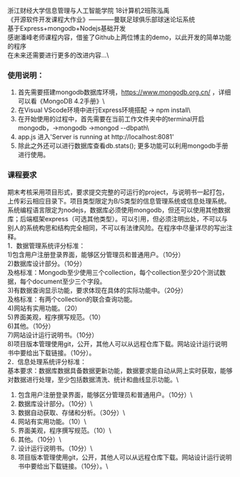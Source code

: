 浙江财经大学信息管理与人工智能学院 18计算机2班陈泓禹\
《开源软件开发课程大作业》————曼联足球俱乐部球迷论坛系统\
基于Express+mongodb+Nodejs基础开发\
感谢潘峰老师课程内容，借鉴了Github上两位博主的demo，以此开发的简单功能的程序\
在未来还需要进行更多的改进内容...\


### 使用说明：
1. 首先需要搭建mongodb数据库环境，https://www.mongodb.org.cn/ ，详细可以看《MongoDB 4.2手册》\
2. 在Visual VScode环境中进行Express环境搭配 -> npm install\
3. 在开始使用的过程中，首先需要在当前工作文件夹中的terminal开启mongodb，->mongodb ->mongod --dbpath\
4. app.js 进入'Server is running at http://localhost:8081'
5. 除此之外还可以进行数据库查看db.stats(); 更多功能可以利用mongodb手册进行使用。

### 课程要求
期末考核采用项目形式，要求提交完整的可运行的project，与说明书一起打包，上传彩云相应目录下。项目类型限定为B/S类型的信息管理系统或信息处理系统。系统编程语言限定为nodejs，数据库必须使用mongodb，但还可以使用其他数据库；后端框架express（可选其他类型）。可以引用，但必须注明出处，不可以与别人的系统构思和结构完全相同，不可以有法律风险。在程序中尽量详尽的写出注释。\
1．数据管理系统评分标准： \
1)包含用户注册登录界面，能够区分管理员和普通用户。（10分） \
2)数据库设计部分。（10分） \
及格标准：Mongodb至少使用三个collection，每个collection至少20个测试数据，每个document至少三个字段。\
3)有数据查询显示功能，要求体现在具体的实际功能中。（20分）\
及格标准：有两个collection的联合查询功能。\
4)网站有实用功能。（20）\
5)界面美观，程序撰写规范。（10）\
6)其他。（10分）\
7)网站设计运行说明书。（10分）\
8)项目版本管理使用git，公开，其他人可以从远程仓库下载。网站设计运行说明书中要给出下载链接。（10分）。\
2．信息处理系统评分标准：\
基本要求：数据库数据具备数据更新功能，数据要求能自动从网上实时获取，能够对数据进行处理，至少包括数据清洗、统计和曲线显示功能。\
1)	包含用户注册登录界面，能够区分管理员和普通用户。（10分）\
2)	数据库设计部分。（10分）\
3)	数据自动获取、存储和分析。（30分）\
4)	网站有实用功能。（10）\
5)	界面美观，程序撰写规范。（10）\
6)	其他。（10分）\
7)	设计运行说明书。（10分）\
8) 项目版本管理使用git，公开，其他人可以从远程仓库下载。网站设计运行说明书中要给出下载链接。（10分）。\
